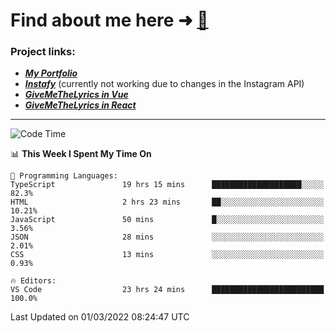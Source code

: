 # Find about me here ➜ [🧑](https://pauabella.dev)

### Project links:
- ***[My Portfolio](https://pauabella.dev)***
- ***[Instafy](https://instafy.me)*** (currently not working due to changes in the Instagram API)
- ***[GiveMeTheLyrics in Vue](https://lyrics.pauabella.dev)***
- ***[GiveMeTheLyrics in React](https://pauabella.dev/GiveMeTheLyrics)***

---
<!--START_SECTION:waka-->
![Code Time](http://img.shields.io/badge/Code%20Time-776%20hrs%2012%20mins-blue)

📊 **This Week I Spent My Time On** 

```text
💬 Programming Languages: 
TypeScript               19 hrs 15 mins      ████████████████████░░░░░   82.3% 
HTML                     2 hrs 23 mins       ██░░░░░░░░░░░░░░░░░░░░░░░   10.21% 
JavaScript               50 mins             █░░░░░░░░░░░░░░░░░░░░░░░░   3.56% 
JSON                     28 mins             ░░░░░░░░░░░░░░░░░░░░░░░░░   2.01% 
CSS                      13 mins             ░░░░░░░░░░░░░░░░░░░░░░░░░   0.93%

🔥 Editors: 
VS Code                  23 hrs 24 mins      █████████████████████████   100.0%

```


 Last Updated on 01/03/2022 08:24:47 UTC
<!--END_SECTION:waka-->
